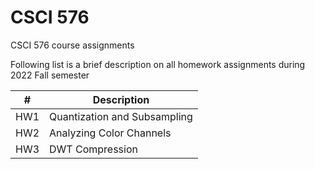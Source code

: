 # CSCI 576
CSCI 576 course assignments

Following list is a brief description on all homework assignments during 2022 Fall semester

|#  |Description|
|---|-----------|
|HW1|Quantization and Subsampling|
|HW2|Analyzing Color Channels|
|HW3| DWT Compression| 
